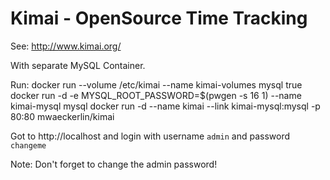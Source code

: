 # Kimai - OpenSource Time Tracking

See: http://www.kimai.org/

With separate MySQL Container.

Run:
        docker run --volume /etc/kimai --name kimai-volumes mysql true
        docker run -d -e MYSQL_ROOT_PASSWORD=$(pwgen -s 16 1) --name kimai-mysql mysql
        docker run -d --name kimai --link kimai-mysql:mysql -p 80:80 mwaeckerlin/kimai

Got to http://localhost and login with username `admin` and password `changeme`

Note: Don't forget to change the admin password!